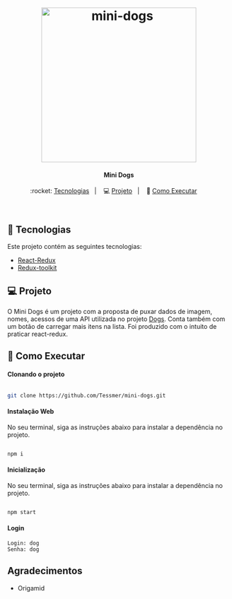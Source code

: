 <h1 align="center">
    <img alt="mini-dogs" src="/public/favicon.ico" width="350px" />
</h1>

<h4 align="center">
  Mini Dogs
</h4>

<p align="center">
  :rocket: <a href="#rocket-tecnologias">Tecnologias</a>&nbsp;&nbsp;&nbsp;|&nbsp;&nbsp;&nbsp;
  💻 <a href="#-projeto">Projeto</a>&nbsp;&nbsp;&nbsp;|&nbsp;&nbsp;&nbsp;
  🔖 <a href="#-como-executar">Como Executar</a>&nbsp;&nbsp;&nbsp;&nbsp;&nbsp;&nbsp
</p>

<br>

## :rocket: Tecnologias

Este projeto contém as seguintes tecnologias:

- [React-Redux](https://react-redux.js.org/introduction/getting-started)
- [Redux-toolkit](https://redux-toolkit.js.org/introduction/getting-started)


## 💻 Projeto

O Mini Dogs é um projeto com a proposta de puxar dados de imagem, nomes, acessos de uma API utilizada no projeto [Dogs](https://github.com/Tessmer/dogs). Conta também com um botão de carregar mais itens na lista. Foi produzido com o intuito de praticar react-redux.

## 🔖 Como Executar

#### Clonando o projeto
```sh

git clone https://github.com/Tessmer/mini-dogs.git

```
#### Instalação Web
No seu terminal, siga as instruções abaixo para instalar a dependência no projeto.
```sh

npm i

```

#### Inicialização
No seu terminal, siga as instruções abaixo para instalar a dependência no projeto.
```sh

npm start

```

#### Login
```
Login: dog
Senha: dog
```
    
## Agradecimentos

* Origamid
